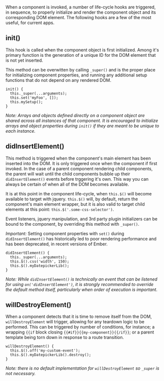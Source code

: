 When a component is invoked, a number of life-cycle hooks are triggered, in sequence, to properly initialize and render the component object and its corresponding DOM element.  The following hooks are a few of the most useful, for current apps.

## init()

This hook is called when the component object is first initialized.  Among it's primary function is the generation of a unique ID for the DOM element that is not yet inserted.

This method can be overwitten by calling `_super()` and is the proper place for initializing component properties, and running any additional setup functions that do not depend on any rendered DOM.

```
init() {
  this._super(...arguments);
  this.set('myFoo', []);
  this.mySetup();
}
```
_Note: Arrays and objects defined directly on a component object are shared across all instances of that component.  It is encouraged to initialize arrays and object properties during `init()` if they are meant to be unique to each instance._

## didInsertElement()

This method is triggered when the component's main element has been inserted into the DOM. It is only triggered once when the component if first invoked. In the case of a parent component rendering child components, the parent will wait until the child components bubble up their `didInsertElement()` events before trggering it's own.  This way you can always be certain of when all of the DOM becomes available.

It is at this point in the component life-cycle, when `this.$()` will become available to target with jquery. `this.$()` will, by default, return the component's main element wrapper, but it is also valid to target child elements at this point:  `this.$('.some-css-selector')`.

Event listeners, jquery manipulation, and 3rd party plugin initializers can be bound to the component, by overriding this method with `_super()`.

*Important:* Setting component properties with `set()` during `didInsertElement()` has historically led to poor rendering performance and has been deprecated, in recent versions of Ember.

```
didInsertElement() {
  this._super(...arguments);
  this.$().css('width', 150);
  this.$().myDatepickerLib();
}
```
_Note: While `didInsertElement()` is technically an event that can be listened for using `on('didInsertElement')`, it is strongly recommended to override the default method itself, particularly when order of execution is important._

## willDestroyElement()

When a component detects that it is time to remove itself from the DOM, `willDestroyElement` will trigger, allowing for any teardown logic to be performed.  This can be triggered by number of conditions, for instance; a wrapping `{{if` block closing `{{#if}}{{my-component}}{{/if}}`; or a parent template being torn down in response to a route transition.

```
willDestroyElement() {
  this.$().off('my-custom-event');
  this.$().myDatepickerLib().destroy();
}
```
_Note: there is no default implementation for `willDestroyElement` so `_super` is not necessary._
